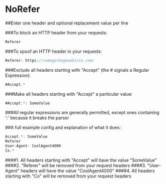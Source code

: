 # NoRefer

##Enter one header and optional replacement value per line

###To block an HTTP header from your requests:
```javascript
Referer
```

###To spoof an HTTP header in your requests:
```javascript
Referer: https://somegarbagewebsite.com/
```

###Exclude all headers starting with "Accept" (the # signals a Regular Expression):
```javascript
#Accept.*
```

###Make all headers starting with "Accept" a particular value:
```javascript
#Accept.*: SomeValue
```

###All regular expressions are generally permitted, except ones containing ':' because it breaks the parser


##A full example config and explanation of what it does:

```javascript
Accept.*: SomeValue
Referer
User-Agent: CoolAgent4000
Co.*
```

####1. All headers starting with "Accept" will have the value "SomeValue"
####2. "Referer" will be removed from your request headers
####3. "User-Agent" headers will have the value "CoolAgent4000"
####4. All headers starting with "Co" will be removed from your request headers

